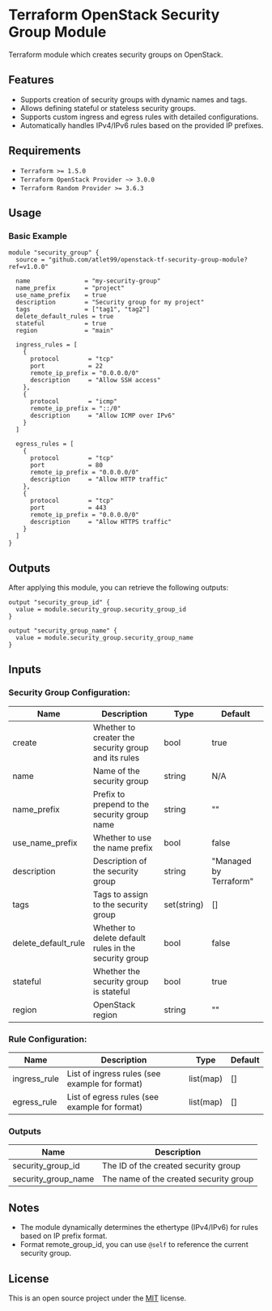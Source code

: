 # Terraform OpenStack Security Group Module

Terraform module which creates security groups on OpenStack.

## Features

- Supports creation of security groups with dynamic names and tags.
- Allows defining stateful or stateless security groups.
- Supports custom ingress and egress rules with detailed configurations.
- Automatically handles IPv4/IPv6 rules based on the provided IP prefixes.

## Requirements

- `Terraform >= 1.5.0`
- `Terraform OpenStack Provider ~> 3.0.0`
- `Terraform Random Provider >= 3.6.3`

## Usage

### Basic Example

```hcl
module "security_group" {
  source = "github.com/atlet99/openstack-tf-security-group-module?ref=v1.0.0"

  name               = "my-security-group"
  name_prefix        = "project"
  use_name_prefix    = true
  description        = "Security group for my project"
  tags               = ["tag1", "tag2"]
  delete_default_rules = true
  stateful           = true
  region             = "main"

  ingress_rules = [
    {
      protocol        = "tcp"
      port            = 22
      remote_ip_prefix = "0.0.0.0/0"
      description     = "Allow SSH access"
    },
    {
      protocol        = "icmp"
      remote_ip_prefix = "::/0"
      description     = "Allow ICMP over IPv6"
    }
  ]

  egress_rules = [
    {
      protocol        = "tcp"
      port            = 80
      remote_ip_prefix = "0.0.0.0/0"
      description     = "Allow HTTP traffic"
    },
    {
      protocol        = "tcp"
      port            = 443
      remote_ip_prefix = "0.0.0.0/0"
      description     = "Allow HTTPS traffic"
    }
  ]
}
```

## Outputs

After applying this module, you can retrieve the following outputs:
```hcl
output "security_group_id" {
  value = module.security_group.security_group_id
}

output "security_group_name" {
  value = module.security_group.security_group_name
}
```

## Inputs

### Security Group Configuration:

| Name                | Description                                           | Type        | Default                |
|---------------------|-------------------------------------------------------|-------------|------------------------|
| create              | Whether to creater the security group and its rules   | bool        | true                   |
| name                | Name of the security group                            | string      | N/A                    |
| name_prefix         | Prefix to prepend to the security group name          | string      | ""                     |
| use_name_prefix     | Whether to use the name prefix                        | bool        | false                  |
| description         | Description of the security group                     | string      | "Managed by Terraform" |
| tags                | Tags to assign to the security group                  | set(string) | []                     |
| delete_default_rule | Whether to delete default rules in the security group | bool        | false                  |
| stateful            | Whether the security group is stateful                | bool        | true                   |
| region              | OpenStack region                                      | string      | ""                     |

### Rule Configuration:

| Name         | Description                                    | Type      | Default |
|--------------|------------------------------------------------|-----------|---------|
| ingress_rule | List of ingress rules (see example for format) | list(map) | []      |
| egress_rule  | List of egress rules (see example for format)  | list(map) | []      |

### Outputs
| Name                | Description                            |
|---------------------|----------------------------------------|
| security_group_id   | The ID of the created security group   |
| security_group_name | The name of the created security group |

## Notes

* The module dynamically determines the ethertype (IPv4/IPv6) for rules based on IP prefix format.
* Format remote_group_id, you can use `@self` to reference the current security group.

## License

This is an open source project under the [MIT](https://github.com/atlet99/openstack-tf-security-group-module/blob/master/LICENSE) license.
